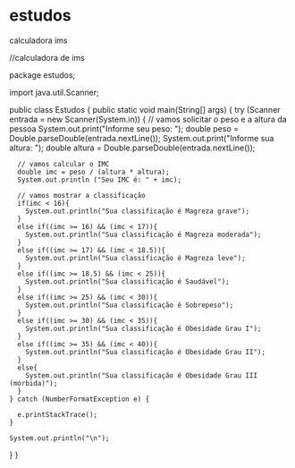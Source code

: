 # estudos
calculadora ims

//calculadora de ims

package estudos;
 
import java.util.Scanner;
 
public class Estudos {
  public static void main(String[] args) {
    try (Scanner entrada = new Scanner(System.in)) {
      // vamos solicitar o peso e a altura da pessoa
      System.out.print("Informe seu peso: ");
      double peso = Double.parseDouble(entrada.nextLine());
      System.out.print("Informe sua altura: ");
      double altura = Double.parseDouble(entrada.nextLine()); 
       
      // vamos calcular o IMC
      double imc = peso / (altura * altura);
      System.out.println ("Seu IMC é: " + imc);
       
      // vamos mostrar a classificação
      if(imc < 16){
        System.out.println("Sua classificação é Magreza grave");  
      }
      else if((imc >= 16) && (imc < 17)){
        System.out.println("Sua classificação é Magreza moderada");  
      }
      else if((imc >= 17) && (imc < 18.5)){
        System.out.println("Sua classificação é Magreza leve");  
      }
      else if((imc >= 18.5) && (imc < 25)){
        System.out.println("Sua classificação é Saudável");  
      }
      else if((imc >= 25) && (imc < 30)){
        System.out.println("Sua classificação é Sobrepeso");  
      }
      else if((imc >= 30) && (imc < 35)){
        System.out.println("Sua classificação é Obesidade Grau I");  
      }
      else if((imc >= 35) && (imc < 40)){
        System.out.println("Sua classificação é Obesidade Grau II");  
      }
      else{
        System.out.println("Sua classificação é Obesidade Grau III (mórbida)");   
      }
    } catch (NumberFormatException e) {
      
      e.printStackTrace();
    }  
     
    System.out.println("\n");
  }
}
